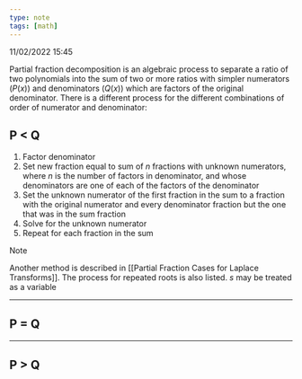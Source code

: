 ```yaml
---
type: note
tags: [math]
---
```

11/02/2022 15:45

  

Partial fraction decomposition is an algebraic process to separate a ratio of two polynomials into the sum of two or more ratios with simpler numerators ($P(x)$) and denominators ($Q(x)$) which are factors of the original denominator. There is a different process for the different combinations of order of numerator and denominator:


## P < Q
1. Factor denominator
2. Set new fraction equal to sum of $n$ fractions with unknown numerators, where $n$ is the number of factors in denominator, and whose denominators are one of each of the factors of the denominator
3. Set the unknown numerator of the first fraction in the sum to a fraction with the original numerator and every denominator fraction but the one that was in the sum fraction
4. Solve for the unknown numerator
5. Repeat for each fraction in the sum

>[!note]
>Another method is described in [[Partial Fraction Cases for Laplace Transforms]]. The process for repeated roots is also listed. $s$ may be treated as a variable

---

## P = Q



---

## P > Q